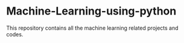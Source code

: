 # Machine-Learning-using-python
This repository contains all the machine learning related projects and codes.
